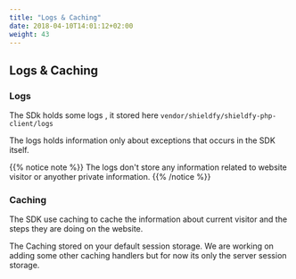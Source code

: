 ```yaml
---
title: "Logs & Caching"
date: 2018-04-10T14:01:12+02:00
weight: 43
---
```


## Logs & Caching

### Logs

The SDk holds some logs , it stored here `vendor/shieldfy/shieldfy-php-client/logs`

The logs holds information only about exceptions that occurs in the SDK itself.

{{% notice note %}}
The logs don't store any information related to website visitor or anyother private information.
{{% /notice %}}


### Caching

The SDK use caching to cache the information about current visitor and the steps they are doing 
on the website.

The Caching stored on your default session storage. We are working on adding some other caching handlers but for now its only the server session storage.

